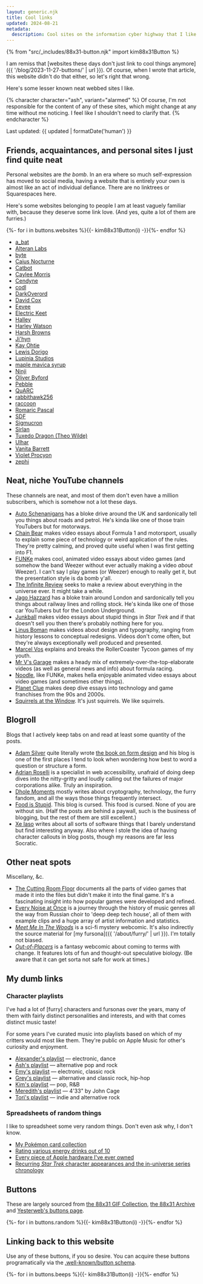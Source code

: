 ```yaml
---
layout: generic.njk
title: Cool links
updated: 2024-08-21
metadata:
  description: Cool sites on the information cyber highway that I like.
---
```


{% from "src/_includes/88x31-button.njk" import kim88x31Button %}

I am remiss that [websites these days don't just link to cool things anymore]({{ '/blog/2023-11-27-buttons/' | url }}). Of course, when I wrote that article, this website didn't do that either, so let's right that wrong.

Here's some lesser known neat webbed sites I like.

{% character character="ash", variant="alarmed" %}
Of course, I'm not responsible for the content of any of these sites, which might change at any time without me noticing. I feel like I shouldn't need to clarify that.
{% endcharacter %}

Last updated: {{ updated | formatDate('human') }}

## Friends, acquaintances, and personal sites I just find quite neat

Personal websites are _the bomb_. In an era where so much self-expression has moved to social media, having a website that is entirely your own is almost like an act of individual defiance. There are no linktrees or Squarespaces here.

Here's some websites belonging to people I am at least vaguely familiar with, because they deserve some link love. (And yes, quite a lot of them are furries.)

<div class="kimButtonGrid">
{%- for i in buttons.websites %}{{- kim88x31Button(i) -}}{%- endfor %}
</div>

- [a_bat](https://a-bat.com/)
- [Alteran Labs](https://alteranlabs.co.uk/)
- [byte](https://bytebat.zone/)
- [Caius Nocturne](https://nocturne.works/)
- [Catbot](https://catbot-beeps.neocities.org/)
- [Caylee Morris](https://caylee.dev/)
- [Cendyne](https://cendyne.dev/)
- [codl](https://www.codl.fr/)
- [DarkOverord](https://darkoverord.info/)
- [David Cox](https://dav-idc.com/)
- [Eevee](https://eev.ee/)
- [Electric Keet](https://electrickeet.com/)
- [Halley](https://halley.systems/)
- [Harley Watson](https://lobi.to/)
- [Harsh Browns](https://visitmy.website/)
- [Ji'hyn](https://jihyn.com/)
- [Kay Ohtie](https://coyotesin.space/)
- [Lewis Dorigo](https://dorigo.co/)
- [Lupinia Studios](https://www.lupinia.net/)
- [maple mavica syrup](https://maple.pet/)
- [Ninji](https://wuffs.org/)
- [Oliver Byford](https://obyford.com/)
- [Pebble](https://pebble.pet/)
- [QuARC](https://quarc.neocities.org/)
- [rabbithawk256](https://rabbithawk256.dev/)
- [raccoon](https://www.raccoon.fun/)
- [Romaric Pascal](https://romaricpascal.is/)
- [SDF](https://www.sdf.me.uk/)
- [Sigmucron](https://sigmucron.neocities.org/)
- [Sirlan](https://dragon-vi.be/)
- [Tuxedo Dragon (Theo Wilde)](https://tuxedodragon.neocities.org/)
- [Ulhar](https://ulhar.neocities.org/)
- [Vanita Barrett](https://vanitabarrett.co.uk/)
- [Violet Procyon](https://violet.pm/)
- [zephi](https://zephi.cc/)

## Neat, niche YouTube channels

These channels are neat, and most of them don't even have a million subscribers, which is somehow not a lot these days.

- [Auto Schenanigans](https://www.youtube.com/@AutoShenanigans) has a bloke drive around the UK and sardonically tell you things about roads and petrol. He's kinda like one of those train YouTubers but for motorways.
- [Chain Bear](https://www.youtube.com/@chainbear) makes video essays about Formula 1 and motorsport, usually to explain some piece of technology or weird application of the rules. They're pretty calming, and proved quite useful when I was first getting into F1.
- [FUNKe](https://www.youtube.com/@FUNKe) makes cool, animated video essays about video games (and somehow the band Weezer without ever actually making a video _about_ Weezer). I can't say I play games (or Weezer) enough to really get it, but the presentation style is da bomb y'all.
- [The Infinite Review](https://www.youtube.com/@TheInfiniteReview) seeks to make a review about everything in the universe ever. It might take a while.
- [Jago Hazzard](https://www.youtube.com/@JagoHazzard) has a bloke train around London and sardonically tell you things about railway lines and rolling stock. He's kinda like one of those car YouTubers but for the London Underground.
- [Junkball](https://www.youtube.com/@JunkBallMedia) makes video essays about stupid things in _Star Trek_ and if that doesn't sell you then there's probably nothing here for you.
- [Linus Boman](https://www.youtube.com/@LinusBoman) makes videos about design and typography, ranging from history lessons to conceptual redesigns. Videos don't come often, but they're always exceptionally well produced and presented.
- [Marcel Vos](https://www.youtube.com/@MarcelVos) explains and breaks the RollerCoaster Tycoon games of my youth.
- [Mr V's Garage](https://www.youtube.com/@MrVsGarage) makes a heady mix of extremely-over-the-top-elaborate videos (as well as general news and info) about formula racing.
- [Noodle](https://www.youtube.com/@noodlefunny), like FUNKe, makes hella enjoyable animated video essays about video games (and sometimes other things).
- [Planet Clue](https://www.youtube.com/@planetclue) makes deep dive essays into technology and game franchises from the 90s and 2000s.
- [Squirrels at the Window](https://www.youtube.com/@Squirrels_at_the_window). It's just squirrels. We like squirrels.

## Blogroll

Blogs that I actively keep tabs on and read at least some quantity of the posts.

- [Adam Silver](https://adamsilver.io/) quite literally wrote [the book on form design](https://formdesignpatterns.com/) and his blog is one of the first places I tend to look when wondering how best to word a question or structure a form.
- [Adrian Roselli](https://adrianroselli.com/) is a specialist in web accessibility, unafraid of doing deep dives into the nitty-gritty and loudly calling out the failures of major corporations alike. Truly an inspiration.
- [Dhole Moments](https://soatok.blog/) mostly writes about cryptography, technology, the furry fandom, and all the ways those things frequently intersect.
- [Food is Stupid](https://foodisstupid.substack.com/). This blog is cursed. This food is cursed. None of you are without sin. (Half the posts are behind a paywall, such is the business of blogging, but the rest of them are still excellent.)
- [Xe Iaso](https://xeiaso.net/) writes about all sorts of software things that I barely understand but find interesting anyway. Also where I stole the idea of having character callouts in blog posts, though my reasons are far less Socratic.

## Other neat spots

Miscellany, &c.

- [The Cutting Room Floor](https://tcrf.net/) documents all the parts of video games that made it into the files but didn't make it into the final game. It's a fascinating insight into how popular games were developed and refined.
- [Every Noise at Once](https://everynoise.com/) is a journey through the history of music genres all the way from Russian choir to 'deep deep tech house', all of them with example clips and a huge array of artist information and statistics.
- _[Meet Me In The Woods](https://mmitwcomic.tumblr.com/post/699016339886637056/cover-and-a-little-dedicatory-pagebecause-im-a)_ is a sci-fi mystery webcomic. It's also indirectly the source material for [my fursona]({{ '/about/furry/' | url }}). I'm totally not biased.
- _[Out-of-Placers](https://valsalia.com/comic/out-of-placers/)_ is a fantasy webcomic about coming to terms with change. It features lots of fun and thought-out speculative biology. (Be aware that it can get sorta not safe for work at times.)

## My dumb links

### Character playlists

I've had a lot of [furry] characters and fursonas over the years, many of them with fairly distinct personalities and interests, and with that comes distinct music taste!

For some years I've curated music into playlists based on which of my critters would most like them. They're public on Apple Music for other's curiosity and enjoyment.

- [Alexander's playlist](https://music.apple.com/gb/playlist/character-playlist-alexander/pl.u-V9D77e9t10Ro5k) — electronic, dance
- [Ash's playlist](https://music.apple.com/gb/playlist/character-playlist-ash/pl.u-JPAZzKNuWvm7gA) — alternative pop and rock
- [Emy's playlist](https://music.apple.com/gb/playlist/character-playlist-emy/pl.u-38oWWgetg1vRp8) — electronic, classic rock
- [Grey's playlist](https://music.apple.com/gb/playlist/character-playlist-grey/pl.u-mJy81mPsBKb87M) — alternative and classic rock, hip-hop
- [Kim's playlist](https://music.apple.com/gb/playlist/character-playlist-kim/pl.u-9N9LXAdT7DjRq0) — pop, R&B
- [Meredith's playlist](https://music.apple.com/gb/playlist/character-playlist-meredith/pl.u-9N9LLpyT7DjRq0) — 4'33" by John Cage
- [Tori's playlist](https://music.apple.com/gb/playlist/character-playlist-tori/pl.u-DdANNBoTlAjpZx) — indie and alternative rock

### Spreadsheets of random things

I like to spreadsheet some very random things. Don't even ask why, I don't know.

- [My Pokémon card collection](https://docs.google.com/spreadsheets/d/1ksxzmEJv55HA5d_OF7WboRJAq6RvJn8TmNY8t9rDSxs)
- [Rating various energy drinks out of 10](https://docs.google.com/spreadsheets/d/1pwVmU1uGuxEN8s0UAMVPwaGSYMn2DXYG8fjk5oIurIM)
- [Every piece of Apple hardware I've ever owned](https://docs.google.com/spreadsheets/d/1aXLbc45k2r6z4pXtMruZZfrdYmOhrCvPk7NFYaSRpf4)
- [Recurring _Star Trek_ character appearances and the in-universe series chronology](https://docs.google.com/spreadsheets/d/1imQVy6udrv9muzmet7poyVhM2tTdosbbOFwpPfZqLmI)

## Buttons

These are largely sourced from [the 88x31 GIF Collection](https://cyber.dabamos.de/88x31/), [the 88x31 Archive](https://hellnet.work/8831/) and [Yesterweb's buttons page](https://yesterweb.org/graphics/buttons).

<div class="kimButtonGrid">
{%- for i in buttons.random %}{{- kim88x31Button(i) -}}{%- endfor %}
</div>

## Linking back to this website

Use any of these buttons, if you so desire. You can acquire these buttons programatically via the [.well-known/button schema](https://codeberg.org/LunarEclipse/well-known-button).

<div class="kimButtonGrid">
{%- for i in buttons.beeps %}{{- kim88x31Button(i) -}}{%- endfor %}
</div>
